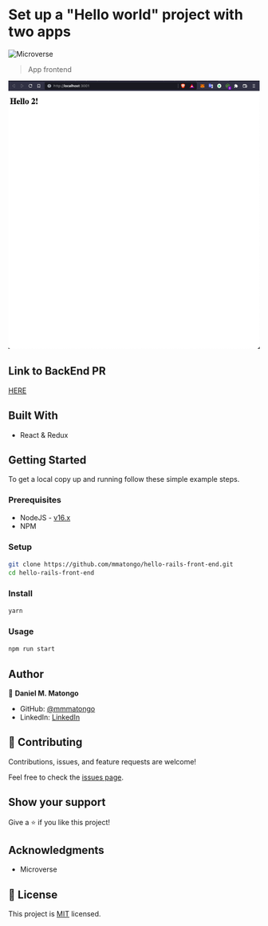 # Set up a "Hello world" project with two apps

![Microverse](https://img.shields.io/badge/Microverse-blueviolet)

> App frontend

![screenshot](scr/screenshot.png)

## Link to BackEnd PR

[HERE](https://github.com/mmatongo/hello-rails-back-end/pull/4)

## Built With

- React & Redux

## Getting Started

To get a local copy up and running follow these simple example steps.

### Prerequisites

- NodeJS - [v16.x](https://nodejs.org/en/)
- NPM

### Setup

```bash
git clone https://github.com/mmatongo/hello-rails-front-end.git
cd hello-rails-front-end
```

### Install

```bash
yarn
```

### Usage

```bash
npm run start
```

## Author

👤 **Daniel M. Matongo**

- GitHub: [@mmmatongo](https://github.com/mmatongo)
- LinkedIn: [LinkedIn](https://www.linkedin.com/in/mmatongo/)

## 🤝 Contributing

Contributions, issues, and feature requests are welcome!

Feel free to check the [issues page](../../issues/).

## Show your support

Give a ⭐️ if you like this project!

## Acknowledgments

- Microverse

## 📝 License

This project is [MIT](./LICENSE.md) licensed.
